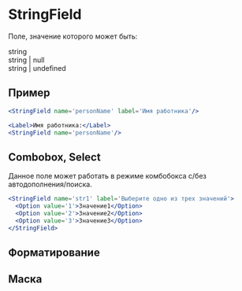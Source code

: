 StringField
===========

Поле, значение которого может быть:

string  
string | null  
string | undefined  

Пример
------

```jsx
<StringField name='personName' label='Имя работника'/>
```

```jsx
<Label>Имя работника:</Label>
<StringField name='personName'/>
```

Combobox, Select
----------------

Данное поле может работать в режиме комбобокса с/без автодополнения/поиска.

```jsx
<StringField name='str1' label='Выберите одно из трех значений'>
  <Option value='1'>Значение1</Option>
  <Option value='2'>Значение2</Option>
  <Option value='3'>Значение3</Option>
</StringField>
```

Форматирование
--------------

Маска
-----

<MaskStringField/>

